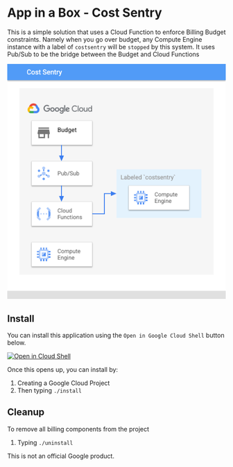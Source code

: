 # App in a Box - Cost Sentry 

This is a simple solution that uses a Cloud Function to enforce Billing Budget constraints.
Namely when you go over budget, any Compute Engine instance with a label of `costsentry`
will be `stopped` by this system. It uses Pub/Sub to be the bridge between the Budget
and Cloud Functions

![Cost Sentry architecture](/architecture.png)

## Install
You can install this application using the `Open in Google Cloud Shell` button 
below. 

<a href="https://ssh.cloud.google.com/cloudshell/editor?cloudshell_git_repo=https%3A%2F%2Fgithub.com%2FGoogleCloudPlatform%2Fappinabox_costsentry&cloudshell_print=install.txt&cloudshell_open_in_editor=README.md&cloudshell_workspace=.">
        <img alt="Open in Cloud Shell" src="https://gstatic.com/cloudssh/images/open-btn.svg">
</a>

Once this opens up, you can install by: 
1. Creating a Google Cloud Project
1. Then typing `./install`

## Cleanup 
To remove all billing components from the project
1. Typing `./uninstall`


This is not an official Google product.